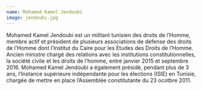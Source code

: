```yaml
---
name: Mohamed Kamel Jendoubi
image: jendoubi.jpg
---
```

Mohamed Kamel Jendoubi est un militant tunisien des droits de l’Homme, membre actif et président de plusieurs associations de défense des droits de l’Homme dont l’Institut du Caire pour les Etudes des Droits de l’Homme. Ancien ministre chargé des relations avec les institutions constitutionnelles, la société civile et les droits de l’homme, entre janvier 2015 et septembre 2016. Mohamed Kamel Jendoubi a également présidé, pendant plus de 3 ans, l’Instance supérieure indépendante pour les élections (ISIE) en Tunisie, chargée de mettre en place l’Assemblée constitutante du 23 ocotbre 2011. 
